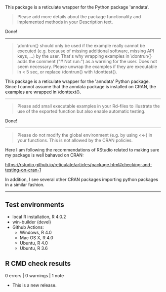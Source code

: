 This package is a reticulate wrapper for the Python package 'anndata'.

 > Please add more details about the package functionality and implemented
methods in your Description text.

Done!

--------------------------------------------------------------------------

> \dontrun{} should only be used if the example really cannot be executed
(e.g. because of missing additional software, missing API keys, ...) by
the user. That's why wrapping examples in \dontrun{} adds the comment
("# Not run:") as a warning for the user.
Does not seem necessary.
Please unwrap the examples if they are executable in < 5 sec, or replace
\dontrun{} with \donttest{}.

This package is a reticulate wrapper for the 'anndata' Python package. 
Since I cannot assume that the anndata package is installed on CRAN, 
the examples are wrapped in \donttext{}.

--------------------------------------------------------------------------

> Please add small executable examples in your Rd-files to illustrate the
use of the exported function but also enable automatic testing.

Done!

--------------------------------------------------------------------------

> Please do not modify the global environment (e.g. by using <<-) in your
functions. This is not allowed by the CRAN policies.

Here I am following the recommendations of RStudio related to making sure
my package is well bahaved on CRAN:

  https://rstudio.github.io/reticulate/articles/package.html#checking-and-testing-on-cran-1
  
In addition, I see several other CRAN packages importing python packages 
in a similar fashion.

--------------------------------------------------------------------------

## Test environments
* local R installation, R 4.0.2
* win-builder (devel)
* Github Actions: 
  - Windows, R 4.0
  - Mac OS X, R 4.0
  - Ubuntu, R 4.0
  - Ubuntu, R 3.6

## R CMD check results

0 errors | 0 warnings | 1 note

* This is a new release.
